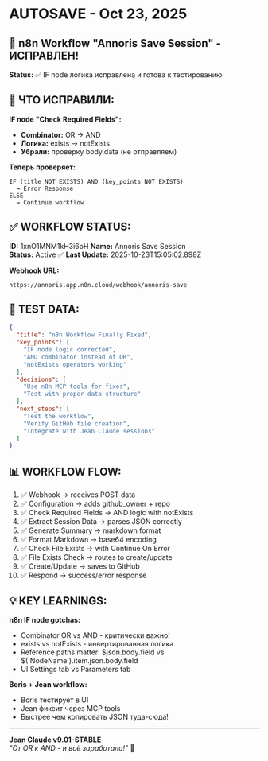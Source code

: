 # AUTOSAVE - Oct 23, 2025

## 🎯 n8n Workflow "Annoris Save Session" - ИСПРАВЛЕН!

**Status:** ✅ IF node логика исправлена и готова к тестированию

## 🔧 ЧТО ИСПРАВИЛИ:

**IF node "Check Required Fields":**
- **Combinator:** OR → AND
- **Логика:** exists → notExists  
- **Убрали:** проверку body.data (не отправляем)

**Теперь проверяет:**
```
IF (title NOT EXISTS) AND (key_points NOT EXISTS) 
  → Error Response
ELSE 
  → Continue workflow
```

## ✅ WORKFLOW STATUS:

**ID:** 1xnO1MNM1kH3i6oH
**Name:** Annoris Save Session  
**Status:** Active ✅
**Last Update:** 2025-10-23T15:05:02.898Z

**Webhook URL:**
```
https://annoris.app.n8n.cloud/webhook/annoris-save
```

## 🧪 TEST DATA:

```json
{
  "title": "n8n Workflow Finally Fixed",
  "key_points": [
    "IF node logic corrected", 
    "AND combinator instead of OR",
    "notExists operators working"
  ],
  "decisions": [
    "Use n8n MCP tools for fixes",
    "Test with proper data structure"
  ],
  "next_steps": [
    "Test the workflow",
    "Verify GitHub file creation",
    "Integrate with Jean Claude sessions"
  ]
}
```

## 📊 WORKFLOW FLOW:

1. ✅ Webhook → receives POST data
2. ✅ Configuration → adds github_owner + repo
3. ✅ Check Required Fields → AND logic with notExists
4. ✅ Extract Session Data → parses JSON correctly
5. ✅ Generate Summary → markdown format
6. ✅ Format Markdown → base64 encoding
7. ✅ Check File Exists → with Continue On Error
8. ✅ File Exists Check → routes to create/update
9. ✅ Create/Update → saves to GitHub
10. ✅ Respond → success/error response

## 💡 KEY LEARNINGS:

**n8n IF node gotchas:**
- Combinator OR vs AND - критически важно!
- exists vs notExists - инвертированная логика
- Reference paths matter: $json.body.field vs $('NodeName').item.json.body.field
- UI Settings tab vs Parameters tab

**Boris + Jean workflow:**
- Boris тестирует в UI
- Jean фиксит через MCP tools
- Быстрее чем копировать JSON туда-сюда!

---

**Jean Claude v9.01-STABLE**  
*"От OR к AND - и всё заработало!"* 🚀
